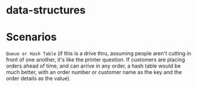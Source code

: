 # data-structures

# Scenarios
```Queue or Hash Table``` (if this is a drive thru, assuming people aren't cutting in front of one another, it's like the printer question. If customers are placing orders ahead of time, and can arrive in any order, a hash table would be much better, with an order number or customer name as the key and the order details as the value).



